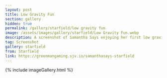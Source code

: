 ```yaml
---
layout: post
title: Low Gravity Fun
section: gallery
hidden: true
permalink: /gallery/starfield/low gravity fun
image: /assets/images/gallery/starfield/Low Gravity Fun.webp
description: A screenshot of Samantha Says enjoying her first low gravity planet from Starfield, taken by Samantha Says.
tag: Screenshot
gallery: starfield
from: Starfield
link: https://greenmangaming.sjv.io/samanthasays-starfield
---
```

{% include imageGallery.html %}